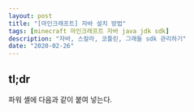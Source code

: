 ```yaml
---
layout: post
title: "[마인크래프트] 자바 설치 방법"
tags: [minecraft 마인크래프트 자바 java jdk sdk]
description: "자바, 스칼라, 코틀린, 그래들 sdk 관리하기"
date: "2020-02-26"
---
```


## tl;dr

파워 셸에 다음과 같이 붙여 넣는다.

